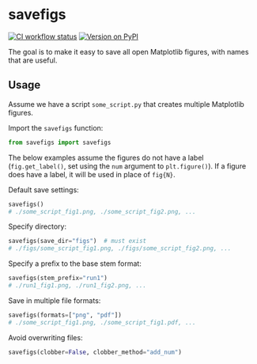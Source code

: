 # savefigs

[![CI workflow status](https://github.com/zmoon/savefigs/actions/workflows/ci.yml/badge.svg)](https://github.com/zmoon/savefigs/actions/workflows/ci.yml)
[![Version on PyPI](https://img.shields.io/pypi/v/savefigs.svg)](https://pypi.org/project/savefigs/)

The goal is to make it easy to save all open Matplotlib figures, with names that are useful.

## Usage

Assume we have a script `some_script.py` that creates multiple Matplotlib figures.

Import the `savefigs` function:
```python
from savefigs import savefigs
```

The below examples assume the figures do not have a label (`fig.get_label()`, set using the `num` argument to `plt.figure()`).
If a figure does have a label, it will be used in place of `fig{N}`.

Default save settings:
```python
savefigs()
# ./some_script_fig1.png, ./some_script_fig2.png, ...
```

Specify directory:
```python
savefigs(save_dir="figs")  # must exist
# ./figs/some_script_fig1.png, ./figs/some_script_fig2.png, ...
```

Specify a prefix to the base stem format:
```python
savefigs(stem_prefix="run1")
# ./run1_fig1.png, ./run1_fig2.png, ...
```

Save in multiple file formats:
```python
savefigs(formats=["png", "pdf"])
# ./some_script_fig1.png, ./some_script_fig1.pdf, ...
```

Avoid overwriting files:
```python
savefigs(clobber=False, clobber_method="add_num")
```
